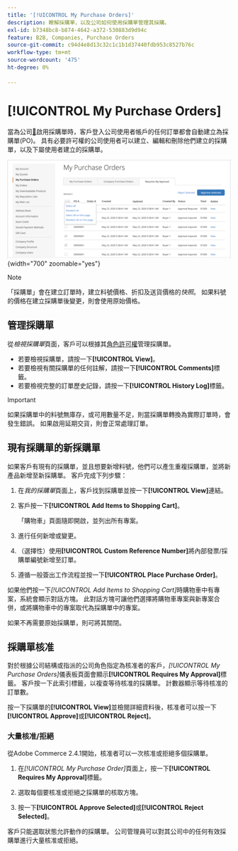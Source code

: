```yaml
---
title: '[!UICONTROL My Purchase Orders]'
description: 瞭解採購單，以及公司如何使用採購單管理其採購。
exl-id: b7348bc8-b874-4642-a372-530883d9d94c
feature: B2B, Companies, Purchase Orders
source-git-commit: c94d4e8d13c32c1c1b1d37440fdb953c8527b76c
workflow-type: tm+mt
source-wordcount: '475'
ht-degree: 0%

---
```


# [!UICONTROL My Purchase Orders]

當為公司[&#128279;](purchase-order-flow.md)啟用採購單時，客戶登入公司使用者帳戶的任何訂單都會自動建立為採購單(PO)。 具有必要許可權的公司使用者可以建立、編輯和刪除他們建立的採購單，以及下屬使用者建立的採購單。

![我的採購單](./assets/account-dashboard-my-purchase-orders.png){width="700" zoomable="yes"}

>[!NOTE]
>
>「採購單」會在建立訂單時，建立料號價格、折扣及送貨價格的&#x200B;_快照_。 如果料號的價格在建立採購單後變更，則會使用原始價格。

## 管理採購單

從&#x200B;_檢視採購單_&#x200B;頁面，客戶可以根據其[角色許可權](account-company-roles-permissions.md)管理採購單。

- 若要檢視採購單，請按一下&#x200B;**[!UICONTROL View]**。
- 若要檢視有關採購單的任何註解，請按一下&#x200B;**[!UICONTROL Comments]**&#x200B;標籤。
- 若要檢視完整的訂單歷史記錄，請按一下&#x200B;**[!UICONTROL History Log]**&#x200B;標籤。

>[!IMPORTANT]
>
>如果採購單中的料號無庫存，或可用數量不足，則當採購單轉換為實際訂單時，會發生錯誤。 如果啟用延期交貨，則會正常處理訂單。

## 現有採購單的新採購單

如果客戶有現有的採購單，並且想要新增料號，他們可以產生重複採購單，並將新產品新增至新採購單。 客戶完成下列步驟：

1. 在&#x200B;_我的採購單_&#x200B;頁面上，客戶找到採購單並按一下&#x200B;**[!UICONTROL View]**&#x200B;連結。

1. 客戶按一下&#x200B;**[!UICONTROL Add Items to Shopping Cart]**。

   「購物車」頁面隨即開啟，並列出所有專案。

1. 進行任何新增或變更。

1. （選擇性）使用&#x200B;**[!UICONTROL Custom Reference Number]**&#x200B;將內部發票/採購單編號新增至訂單。

1. 遵循一般簽出工作流程並按一下&#x200B;**[!UICONTROL Place Purchase Order]**。

如果他們按一下&#x200B;_[!UICONTROL Add Items to Shopping Cart]_&#x200B;時購物車中有專案，系統會顯示對話方塊。 此對話方塊可讓他們選擇將購物車專案與新專案合併，或將購物車中的專案取代為採購單中的專案。

如果不再需要原始採購單，則可將其關閉。

## 採購單核准

對於根據公司結構或指派的公司角色指定為核准者的客戶，_[!UICONTROL My Purchase Orders]_&#x200B;儀表板頁面會顯示&#x200B;**[!UICONTROL Requires My Approval]**&#x200B;標籤。 客戶按一下此索引標籤，以複查等待核准的採購單。 計數器顯示等待核准的訂單數。

按一下採購單的&#x200B;**[!UICONTROL View]**&#x200B;並檢閱詳細資料後，核准者可以按一下&#x200B;**[!UICONTROL Approve]**&#x200B;或&#x200B;**[!UICONTROL Reject]**。

### 大量核准/拒絕

從Adobe Commerce 2.4.1開始，核准者可以一次核准或拒絕多個採購單。

1. 在&#x200B;_[!UICONTROL My Purchase Order]_&#x200B;頁面上，按一下&#x200B;**[!UICONTROL Requires My Approval]**&#x200B;標籤。

1. 選取每個要核准或拒絕之採購單的核取方塊。

1. 按一下&#x200B;**[!UICONTROL Approve Selected]**&#x200B;或&#x200B;**[!UICONTROL Reject Selected]**。

客戶只能選取狀態允許動作的採購單。 公司管理員可以對其公司中的任何有效採購單進行大量核准或拒絕。
